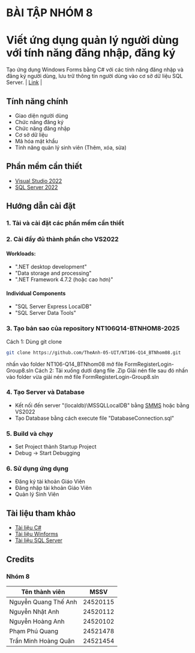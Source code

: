 # BÀI TẬP NHÓM 8
# Viết ứng dụng quản lý người dùng với tính năng đăng nhập, đăng ký
Tạo ứng dụng Windows Forms bằng C# với các tính năng đăng nhập và đăng ký người dùng, lưu trữ thông tin người dùng vào cơ sở dữ liệu SQL Server. | [Link](https://github.com/TheAnh-05-UIT/NT106-Q14_BTNhom08) |

## Tính năng chính

* Giao diện người dùng
* Chức năng đăng ký
* Chức năng đăng nhập
* Cơ sở dữ liệu
* Mã hóa mật khẩu
* Tính năng quản lý sinh viên (Thêm, xóa, sửa)

## Phần mềm cần thiết

* [Visual Studio 2022](https://visualstudio.microsoft.com/vs/)
* [SQL Server 2022](https://www.microsoft.com/vi-vn/sql-server/sql-server-downloads)

## Hướng dẫn cài đặt

### 1. Tải và cài đặt các phần mềm cần thiết

### 2. Cài đầy đủ thành phần cho VS2022
#### Workloads:
  
   * ".NET desktop development"
   * "Data storage and processing"
   * ".NET Framework 4.7.2 (hoặc cao hơn)"

#### Individual Components

   * "SQL Server Express LocalDB"
   * "SQL Server Data Tools"

### 3. Tạo bản sao của repository NT106Q14-BTNHOM8-2025
Cách 1: Dùng git clone
```bash
git clone https://github.com/TheAnh-05-UIT/NT106-Q14_BTNhom08.git
```
nhấn vào folder NT106-Q14_BTNhom08
mở file FormRegisterLogin-Group8.sln
Cách 2: Tải xuống dưới dạng file .Zip
Giải nén file sau đó nhấn vào folder vừa giải nén
mở file FormRegisterLogin-Group8.sln

### 4. Tạo Server và Database
* Kết nối đến server "(localdb)\MSSQLLocalDB" bằng [SMMS](https://learn.microsoft.com/en-us/ssms/) hoặc bằng VS2022
* Tạo Database bằng cách execute file "DatabaseConnection.sql"

### 5. Build và chạy 
* Set Project thành Startup Project
* Debug -> Start Debugging

### 6. Sử dụng ứng dụng
* Đăng ký tài khoản Giáo Viên
* Đăng nhập tài khoản Giáo Viên
* Quản lý Sinh Viên

## Tài liệu tham khảo

* [Tài liệu C#](https://docs.microsoft.com/en-us/dotnet/csharp/)
* [Tài liệu Winforms](https://learn.microsoft.com/vi-vn/dotnet/desktop/winforms/)
* [Tài liệu SQL Server](https://learn.microsoft.com/en-us/sql/?view=sql-server-ver17)

## Credits
### Nhóm 8
| Tên thành viên   |      MSSV      |
|------------------|:--------------:|
| Nguyễn Quang Thế Anh   |   24520115     |
| Nguyễn Nhật Anh  |   24520112     |
| Nguyễn Hoàng Anh  |   24520102     |
| Phạm Phú Quang  |   24521478     |
| Trần Minh Hoàng Quân  |   24521454     |
